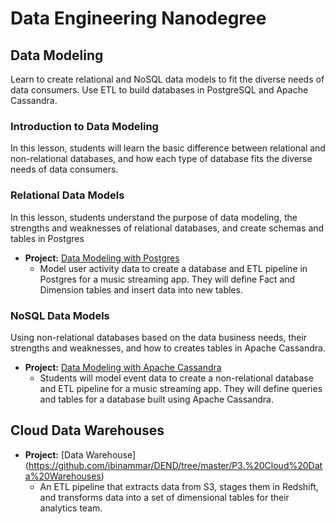 
# Data Engineering Nanodegree

## Data Modeling

Learn to create relational and NoSQL data models to fit the diverse needs of data consumers. Use ETL to build databases in PostgreSQL and Apache Cassandra.

### Introduction to Data Modeling
In this lesson, students will learn the basic difference between relational and non-relational databases, and how each type of database fits the diverse needs of data consumers.

### Relational Data Models
In this lesson, students understand the purpose of data modeling, the strengths and weaknesses of relational databases, and create schemas and tables in Postgres

- **Project:** [Data Modeling with Postgres](https://github.com/ibinammar/DEND/tree/master/P1.%20Data%20Modeling%20with%20Postgres)
  - Model user activity data to create a database and ETL pipeline in Postgres for a music streaming app. They will define       Fact and Dimension tables and insert data into new tables.

### NoSQL Data Models
Using non-relational databases based on the data business needs, their strengths and weaknesses, and how to creates tables in Apache Cassandra.

- **Project:** [Data Modeling with Apache Cassandra](https://github.com/ibinammar/DEND/tree/master/P2.%20Data%20Modeling%20with%20Apache%20Cassandra)
  - Students will model event data to create a non-relational database and ETL pipeline for a music streaming app. They will define queries     and tables for a database built using Apache Cassandra.

## Cloud Data Warehouses

- **Project:** [Data Warehouse] 
(https://github.com/ibinammar/DEND/tree/master/P3.%20Cloud%20Data%20Warehouses)
  - An ETL pipeline that extracts data from S3, stages them in Redshift, and transforms data into a set of dimensional tables for their analytics team.

